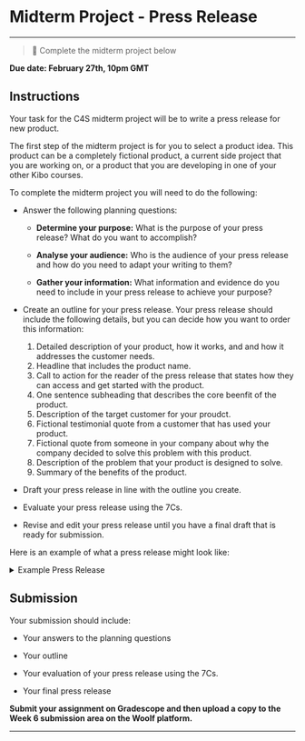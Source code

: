 # Midterm Project - Press Release

---

> 📝 Complete the midterm project below

**Due date: February 27th, 10pm GMT**

## Instructions

Your task for the C4S midterm project will be to write a press release for new product. 

The first step of the midterm project is for you to select a product idea. This product can be a completely fictional product, a current side project that you are working on, or a product that you are developing in one of your other Kibo courses. 

To complete the midterm project you will need to do the following:

- Answer the following planning questions:
  
  - **Determine your purpose:** What is the purpose of your press release? What do you want to accomplish?

  - **Analyse your audience:** Who is the audience of your press release and how do you need to adapt your writing to them?
  
  - **Gather your information:** What information and evidence do you need to include in your press release to achieve your purpose?
  

- Create an outline for your press release. Your press release should include the following details, but you can decide how you want to order this information:

    1) Detailed description of your product, how it works, and and how it addresses the customer needs.
    2) Headline that includes the product name.
    3) Call to action for the reader of the press release that states how they can access and get started with the product.
    4) One sentence subheading that describes the core beenfit of the product.
    5) Description of the target customer for your proudct.
    6) Fictional testimonial quote from a customer that has used your product.
    7) Fictional quote from someone in your company about why the company decided to solve this problem with this product.
    8) Description of the problem that your product is designed to solve.
    9) Summary of the benefits of the product.

- Draft your press release in line with the outline you create.

- Evaluate your press release using the 7Cs.

- Revise and edit your press release until you have a final draft that is ready for submission.
  

Here is an example of what a press release might look like:

<details>
  <summary> Example Press Release </summary>

CIRCULERT APP ALERTS SHOPPERS WHEN THE PRODUCTS AND SERVICES THEY WANT BECOME AVAILABLE OR DROP IN PRICE

If a product or service isn’t available today or at the right price, Circulert helps shoppers buy it later, for less.

SEATTLE–January 1, 2021 - Circulert, a Seattle company, today launched a new application for iOS and Android that notifies users when the products and services they want or need become available for sale or drop in price. 

Many items consumers want to buy aren’t available today, or the price might not be quite sharp enough to prompt a purchase. If there’s a specific brand of clothing you like, you have to keep checking retailer websites so see if they’ve released a new line, or spend time looking through a slew of daily emails from every retailer you’ve ever shopped from to find the one email that tells you about new products you care about. How often have you found out that your favorite band is playing a show in your town after all the tickets are sold out? How often have you picked through “web specials” of your favorite clothing line when they go on discount, only to find that the only sizes still available of that one product you love are XXL of XXS? Too often.

Circulert solves these problems by telling you when you can buy the things you want, or buy the things you want at the price you want. No more work. No more missing out. Circulert learns about the products and services you care most about, and then sends you only the notifications you want. You can choose the notification style or frequency, or view a feed of recent alerts. You are in control. At launch, Circulert can send you availability or price drop notifications for products like clothing, music, or books from your favorite brands, artists or authors. Circulert can also tell you when your favorite band schedules a show in your town, when a flight between you and your long-distance partner is a screaming deal, or when the price of that sweet new tech bauble drops below the amount your spouse is likely to notice on the credit card statement.

“Our goal with Circulert is to take the hassle out of buying things later,” said Ian McAllister, creator of Circulert. “There are tens of thousands of retailers on the web selling everything imaginable. Circulert helps consumers filter out the noise and all the stuff they don’t need, and helps them get the things they do need at the best price, saving them time and money.”

To try out Circulert, go to Circulert.com and download the app for iOS or Android. Connect the app to your Amazon, Ticketmaster, and other online accounts, and then review the suggested alerts. Circulert will then send you only highly relevant notifications when the items you want are available at the right price. You can star items that you want to get back to easily, share them with friends and family, or follow through and buy them.

 “I absolutely hate missing out on a great deal,” said Clare Keating, a nurse in Seattle. ”To make sure I don’t miss out I used to have to hit my favorite websites every few days. With Circulert, I found out about great deals right away and never miss out.”

If you want to save time or money (or both!), visit circulert.com today.

[Source](https://www.linkedin.com/pulse/working-backwards-press-release-template-example-ian-mcallister/)
  
</details>


## Submission

Your submission should include:

- Your answers to the planning questions

- Your outline

- Your evaluation of your press release using the 7Cs.

- Your final press release

**Submit your assignment on Gradescope and then upload a copy to the Week 6 submission area on the Woolf platform.**

---
